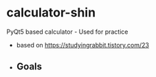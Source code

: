 # calculator-shin
PyQt5 based calculator - Used for practice
* based on https://studyingrabbit.tistory.com/23

* ## Goals

